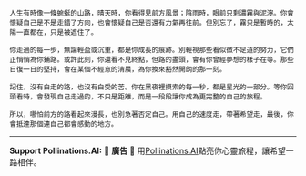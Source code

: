 ```jekyll
人生有時像一條蜿蜒的山路，晴天時，你看得見前方風景；陰雨時，眼前只剩濃霧與泥濘。你會懷疑自己是不是走錯了方向，也會懷疑自己是否還有力氣再往前。但別忘了，霧只是暫時的，太陽一直都在，只是被遮住了。

你走過的每一步，無論輕盈或沉重，都是你成長的痕跡。別輕視那些看似微不足道的努力，它們正悄悄為你鋪路。或許此刻，你還看不見終點，但路的盡頭，會有你曾經夢想的樣子在等。那些日復一日的堅持，會在某個不經意的清晨，為你換來豁然開朗的那一刻。

記住，沒有白走的路，也沒有白受的苦。你在黑夜裡摸索的每一秒，都是星光的一部分。等你回頭看時，會發現自己走過的，不只是距離，而是一段段讓你成為更完整的自己的旅程。

所以，哪怕前方的路看起來漫長，也別急著否定自己。用自己的速度走，帶著希望走，最後，你會抵達那個連自己都會感動的地方。
```



---

**Support Pollinations.AI:**
🌸 **廣告** 🌸 用[Pollinations.AI](https://pollinations.ai/redirect/kofi)點亮你心靈旅程，讓希望一路相伴。